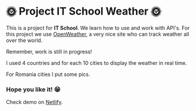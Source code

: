 # 🌞 Project IT School Weather 🌞

This is a project for **IT School**. We learn how to use and work with API's.
For this project we use [OpenWeather](https://openweathermap.org/), a very nice site who can track weather all over the world.

Remember, work is still in progress!

I used 4 countries and for each 10 cities to display the weather in real time.

For Romania cities I put some pics.

### Hope you like it! 😁

Check demo on [Netlify](https://bucolic-tartufo-7a1818.netlify.app/).

